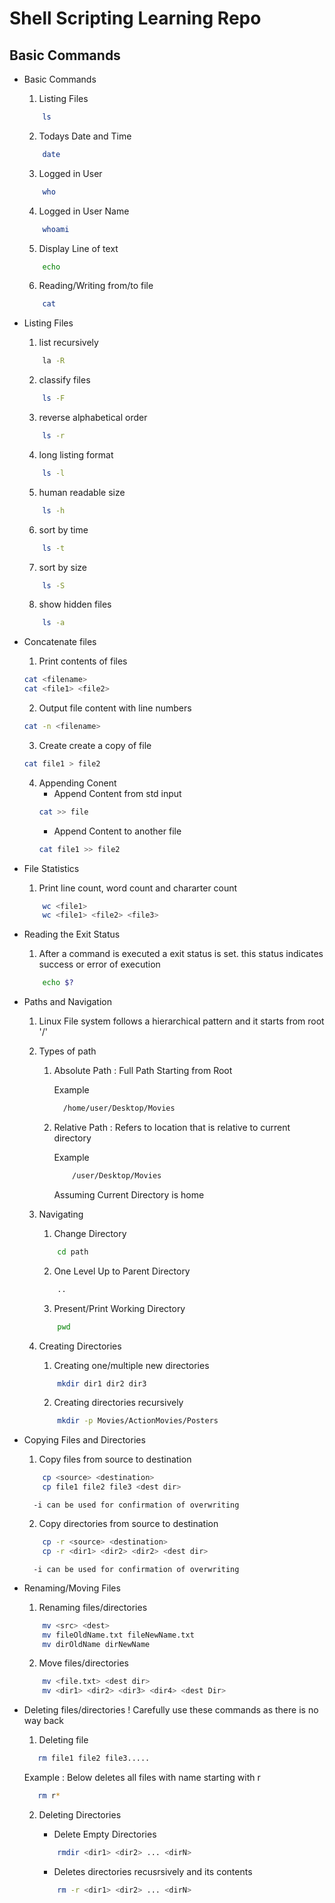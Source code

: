 # Shell Scripting Learning Repo

## Basic Commands

- Basic Commands
	1. Listing Files
	```bash
		ls
	```
	2. Todays Date and Time
	```bash
		date
	```
	3. Logged in User
	```bash
		who
	```
	4. Logged in User Name
	```bash
		whoami
	```
	5. Display Line of text
	```bash
		echo
	```
	6. Reading/Writing from/to file
	```bash
		cat
	```
- Listing Files
	1. list recursively
	```bash
		la -R
	```
	2. classify files
	```bash
		ls -F
	```
	3. reverse alphabetical order
	```bash
		ls -r
	```
	4. long listing format
	```bash
		ls -l
	```
	5. human readable size
	```bash
		ls -h
	```
	6. sort by time
	```bash
		ls -t
	```
	7. sort by size
	```bash
		ls -S
	```
	8. show hidden files
	```bash
		ls -a
	```
- Concatenate files
	1. Print contents of files
	```bash
	cat <filename>
	cat <file1> <file2>
	```
	2. Output file content with line numbers
	```bash
	cat -n <filename>
	```
	3. Create create a copy of file
	```bash
	cat file1 > file2
	```
	4. Appending Conent
		- Append Content from std input
		```bash
		cat >> file
		```
		- Append Content to another file
		```bash
		cat file1 >> file2
		```
- File Statistics
	1. Print line count, word count and chararter count
	```bash
		wc <file1>
		wc <file1> <file2> <file3>
	```
- Reading the Exit Status
	1. After a command is executed a exit status is set. this status indicates success or error of execution
	```bash
		echo $?
	```
	
- Paths and Navigation
	1. Linux File system follows a hierarchical pattern and it starts from root '/'
	2. Types of path
		1. Absolute Path : Full Path Starting from Root
		
			Example
			```bash
			  /home/user/Desktop/Movies
			```
		2. Relative Path : Refers to location that is relative to current directory

			Example
			```bash
				/user/Desktop/Movies
			```
			Assuming Current Directory is home
	3. Navigating 
		1. Change Directory
		```bash
			cd path
		```

		2. One Level Up to Parent Directory
		```bash
			..
		```
		
		3. Present/Print Working Directory 
		```bash
			pwd
		```
	4. Creating Directories
		1. Creating one/multiple new directories
		```bash
			mkdir dir1 dir2 dir3
		```

		2. Creating directories recursively
		```bash
			mkdir -p Movies/ActionMovies/Posters
		```
- Copying Files and Directories
	1. Copy files from source to destination
	```bash
		cp <source> <destination>
		cp file1 file2 file3 <dest dir>
	```
		-i can be used for confirmation of overwriting

	2. Copy directories from source to destination
	```bash
		cp -r <source> <destination>
		cp -r <dir1> <dir2> <dir2> <dest dir>
	```
		-i can be used for confirmation of overwriting
	
- Renaming/Moving Files
	1. Renaming files/directories
	```bash
		mv <src> <dest>
		mv fileOldName.txt fileNewName.txt
		mv dirOldName dirNewName
	```
	2. Move files/directories
	```bash
		mv <file.txt> <dest dir>
		mv <dir1> <dir2> <dir3> <dir4> <dest Dir>
	```
- Deleting files/directories
	 ! Carefully use these commands as there is no way back

	 1. Deleting file
	 ```bash
	 	rm file1 file2 file3.....
	 ```
	 Example : Below deletes all files with name starting with r

	 ```bash
	 	rm r*
	 ```
	2. Deleting Directories
		- Delete Empty Directories

		```bash
			rmdir <dir1> <dir2> ... <dirN>
		```

		- Deletes directories recusrsively and its contents
		```bash
			rm -r <dir1> <dir2> ... <dirN>
		``` 




